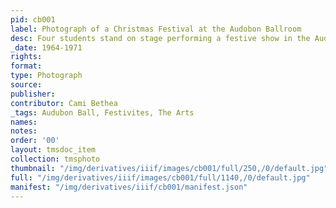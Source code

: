 ```yaml
---
pid: cb001
label: Photograph of a Christmas Festival at the Audobon Ballroom
desc: Four students stand on stage performing a festive show in the Audubon Ballroom.
_date: 1964-1971
rights:
format:
type: Photograph
source:
publisher:
contributor: Cami Bethea
_tags: Audubon Ball, Festivites, The Arts
names:
notes:
order: '00'
layout: tmsdoc_item
collection: tmsphoto
thumbnail: "/img/derivatives/iiif/images/cb001/full/250,/0/default.jpg"
full: "/img/derivatives/iiif/images/cb001/full/1140,/0/default.jpg"
manifest: "/img/derivatives/iiif/cb001/manifest.json"
---
```

